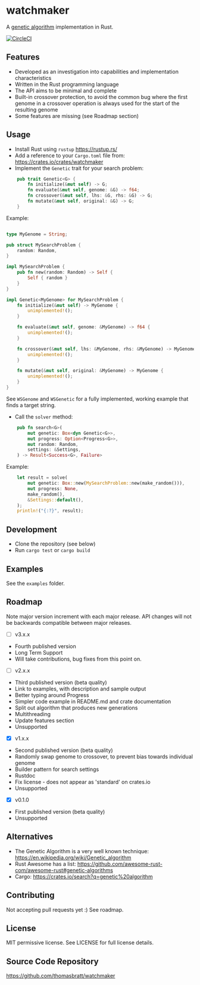 # watchmaker

A [genetic algorithm](https://en.wikipedia.org/wiki/Genetic_algorithm) implementation in Rust.

[![CircleCI](https://circleci.com/gh/thomasbratt/watchmaker/tree/main.svg?style=svg)](https://circleci.com/gh/thomasbratt/watchmaker/tree/main)

## Features

* Developed as an investigation into capabilities and implementation characteristics
* Written in the Rust programming language
* The API aims to be minimal and complete
* Built-in crossover protection, to avoid the common bug where the first genome in a crossover operation is always used for the start of the resulting genome
* Some features are missing (see Roadmap section)

## Usage

* Install Rust using `rustup` <https://rustup.rs/>
* Add a reference to your `Cargo.toml` file from: <https://crates.io/crates/watchmaker>
* Implement the `Genetic` trait for your search problem:
```rust
    pub trait Genetic<G> {
        fn initialize(&mut self) -> G;
        fn evaluate(&mut self, genome: &G) -> f64;
        fn crossover(&mut self, lhs: &G, rhs: &G) -> G;
        fn mutate(&mut self, original: &G) -> G;
    }
```
Example:
```rust

type MyGenome = String;

pub struct MySearchProblem {
    random: Random,
}

impl MySearchProblem {
    pub fn new(random: Random) -> Self {
        Self { random }
    }
}

impl Genetic<MyGenome> for MySearchProblem {
    fn initialize(&mut self) -> MyGenome {
        unimplemented!();
    }

    fn evaluate(&mut self, genome: &MyGenome) -> f64 {
        unimplemented!();
    }

    fn crossover(&mut self, lhs: &MyGenome, rhs: &MyGenome) -> MyGenome {
        unimplemented!();
    }

    fn mutate(&mut self, original: &MyGenome) -> MyGenome {
        unimplemented!();
    }
}
```
See `WSGenome` and `WSGenetic` for a fully implemented, working example that finds a target string.
* Call the `solver` method:
```rust
    pub fn search<G>(
        mut genetic: Box<dyn Genetic<G>>,
        mut progress: Option<Progress<G>>,
        mut random: Random,
        settings: &Settings,
    ) -> Result<Success<G>, Failure>
```
Example:
```rust
    let result = solve(
        mut genetic: Box::new(MySearchProblem::new(make_random())),
        mut progress: None,
        make_random(),
        &Settings::default(),
    );
    println!("{:?}", result);
```

## Development

* Clone the repository (see below)
* Run `cargo test` or `cargo build`

## Examples

See the `examples` folder.

## Roadmap

Note major version increment with each major release.
API changes will not be backwards compatible between major releases.

- [ ] v3.x.x

* Fourth published version
* Long Term Support
* Will take contributions, bug fixes from this point on.

- [ ] v2.x.x

* Third published version (beta quality)
* Link to examples, with description and sample output
* Better typing around Progress
* Simpler code example in README.md and crate documentation
* Split out algorithm that produces new generations
* Multithreading
* Update features section
* Unsupported

- [x] v1.x.x

* Second published version (beta quality)
* Randomly swap genome to crossover, to prevent bias towards individual genome
* Builder pattern for search settings
* Rustdoc
* Fix license - does not appear as 'standard' on crates.io
* Unsupported

- [x] v0.1.0

* First published version (beta quality)
* Unsupported

## Alternatives

* The Genetic Algorithm is a very well known technique:
<https://en.wikipedia.org/wiki/Genetic_algorithm>
* Rust Awesome has a list: <https://github.com/awesome-rust-com/awesome-rust#genetic-algorithms>
* Cargo: <https://crates.io/search?q=genetic%20algorithm>

## Contributing

Not accepting pull requests yet :)
See roadmap.

## License

MIT permissive license. See LICENSE for full license details.

## Source Code Repository

<https://github.com/thomasbratt/watchmaker>
